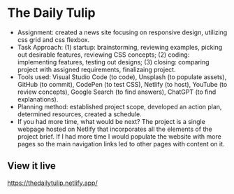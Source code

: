 # The Daily Tulip

- Assignment: created a news site focusing on responsive design, utilizing css grid and css flexbox.
- Task Approach: (1) startup: brainstorming, reviewing examples, picking out desirable features, reviewing CSS concepts; (2) coding: implementing features, testing out designs; (3) closing: comparing project with assigned requirements, finalizaing project.
- Tools used: Visual Studio Code (to code), Unsplash (to populate assets), GitHub (to commit), CodePen (to test CSS), Netlify (to host), YouTube (to review concepts), Google Search (to find answers), ChatGPT (to find explanations).
- Planning method: established project scope, developed an action plan, determined resources, created a schedule.
- If you had more time, what would be next? The project is a single webpage hosted on Netlify that incorporates all the elements of the project brief. If I had more time I would populate the website with more pages so the main navigation links led to other pages with content on it.

## View it live

https://thedailytulip.netlify.app/
